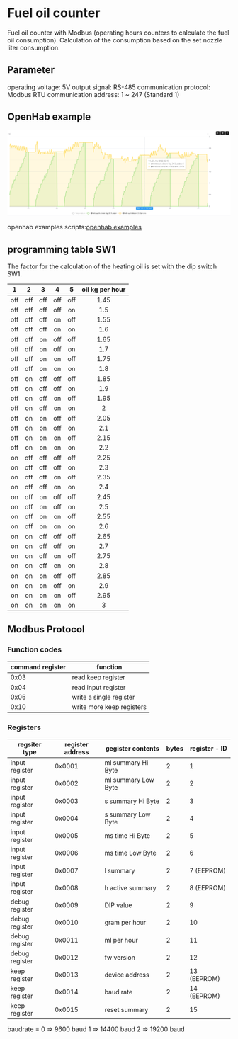 # Fuel oil counter
Fuel oil counter with Modbus (operating hours counters to calculate the fuel oil consumption).
Calculation of the consumption based on the set nozzle liter consumption.


## Parameter
operating voltage: 5V
output signal: RS-485
communication protocol: Modbus RTU
communication address: 1 ~ 247 (Standard 1)


## OpenHab example

![open_hab_example](gfx/open_hab_example.png)

openhab examples scripts:[openhab examples](openhab_examples/reame.md.txt)

## programming table SW1

The factor for the calculation of the heating oil is set with the dip switch SW1.

| 1   | 2   | 3   | 4   | 5   | oil kg per hour|
|:---:|:---:|:---:|:---:|:---:|:--------------:|
| off | off | off | off | off | 1.45           |
| off | off | off | off | on  | 1.5            |
| off | off | off | on  | off | 1.55           |
| off | off | off | on  | on  | 1.6            |
| off | off | on  | off | off | 1.65           |
| off | off | on  | off | on  | 1.7            |
| off | off | on  | on  | off | 1.75           |
| off | off | on  | on  | on  | 1.8            |
| off | on  | off | off | off | 1.85           |
| off | on  | off | off | on  | 1.9            |
| off | on  | off | on  | off | 1.95           |
| off | on  | off | on  | on  | 2              |
| off | on  | on  | off | off | 2.05           |
| off | on  | on  | off | on  | 2.1            |
| off | on  | on  | on  | off | 2.15           |
| off | on  | on  | on  | on  | 2.2            |
| on  | off | off | off | off | 2.25           |
| on  | off | off | off | on  | 2.3            |
| on  | off | off | on  | off | 2.35           |
| on  | off | off | on  | on  | 2.4            |
| on  | off | on  | off | off | 2.45           |
| on  | off | on  | off | on  | 2.5            |
| on  | off | on  | on  | off | 2.55           |
| on  | off | on  | on  | on  | 2.6            |
| on  | on  | off | off | off | 2.65           |
| on  | on  | off | off | on  | 2.7            |
| on  | on  | off | on  | off | 2.75           |
| on  | on  | off | on  | on  | 2.8            |
| on  | on  | on  | off | off | 2.85           |
| on  | on  | on  | off | on  | 2.9            |
| on  | on  | on  | on  | off | 2.95           |
| on  | on  | on  | on  | on  | 3              |




## Modbus Protocol
### Function codes
        
|command register| function                  |
|----------------|---------------------------|
| 0x03           | read keep register        |
| 0x04           | read input register       |
| 0x06           | write a single register   |
| 0x10           | write more keep registers |

### Registers

|regsiter type   | register address | gegister contents   | bytes | register - ID  |
|----------------|------------------|---------------------|-------|----------------|
| input register | 0x0001           | ml summary Hi Byte  |   2   |  1             | 
| input register | 0x0002           | ml summary Low Byte |   2   |  2             | 
| input register | 0x0003           | s summary Hi Byte   |   2   |  3             | 
| input register | 0x0004           | s summary Low Byte  |   2   |  4             | 
| input register | 0x0005           | ms time   Hi Byte   |   2   |  5             | 
| input register | 0x0006           | ms time   Low Byte  |   2   |  6             |
| input register | 0x0007           | l summary           |   2   |  7 (EEPROM)    |
| input register | 0x0008           | h active summary    |   2   |  8 (EEPROM)    |
| debug register | 0x0009           | DIP value           |   2   |  9             |
| debug register | 0x0010           | gram per hour       |   2   |  10            |
| debug register | 0x0011           | ml per hour         |   2   |  11            |
| debug register | 0x0012           | fw version          |   2   |  12            |
| keep register  | 0x0013           | device address      |   2   |  13 (EEPROM)   |
| keep register  | 0x0014           | baud rate           |   2   |  14 (EEPROM)   |
| keep register  | 0x0015           | reset summary       |   2   |  15            |

baudrate = 0 =>  9600 baud
           1 => 14400 baud
           2 => 19200 baud
